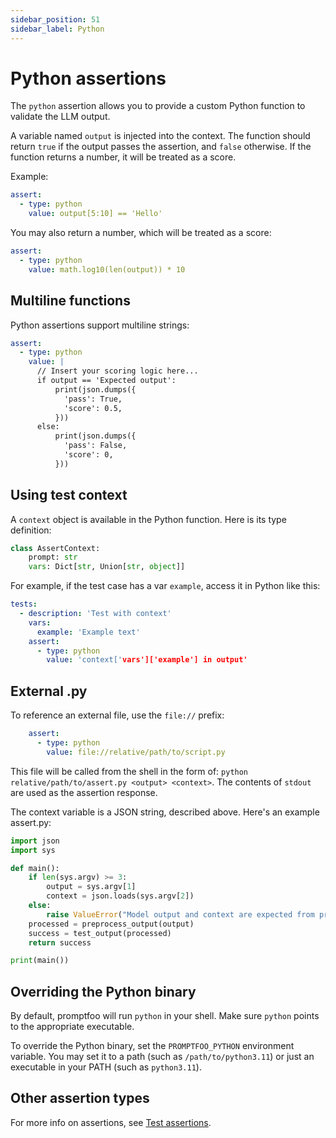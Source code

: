 ```yaml
---
sidebar_position: 51
sidebar_label: Python
---
```


# Python assertions

The `python` assertion allows you to provide a custom Python function to validate the LLM output.

A variable named `output` is injected into the context. The function should return `true` if the output passes the assertion, and `false` otherwise. If the function returns a number, it will be treated as a score.

Example:

```yaml
assert:
  - type: python
    value: output[5:10] == 'Hello'
```

You may also return a number, which will be treated as a score:

```yaml
assert:
  - type: python
    value: math.log10(len(output)) * 10
```

## Multiline functions

Python assertions support multiline strings:

```yaml
assert:
  - type: python
    value: |
      // Insert your scoring logic here...
      if output == 'Expected output':
          print(json.dumps({
            'pass': True,
            'score': 0.5,
          }))
      else:
          print(json.dumps({
            'pass': False,
            'score': 0,
          }))
```

## Using test context

A `context` object is available in the Python function.  Here is its type definition:

```py
class AssertContext:
    prompt: str
    vars: Dict[str, Union[str, object]]
```

For example, if the test case has a var `example`, access it in Python like this:

```yaml
tests:
  - description: 'Test with context'
    vars:
      example: 'Example text'
    assert:
      - type: python
        value: 'context['vars']['example'] in output'
```

## External .py

To reference an external file, use the `file://` prefix:

```yaml
    assert:
      - type: python
        value: file://relative/path/to/script.py
```

This file will be called from the shell in the form of: `python relative/path/to/assert.py <output> <context>`.  The contents of `stdout` are used as the assertion response.

The context variable is a JSON string, described above.  Here's an example assert.py:

```py
import json
import sys

def main():
    if len(sys.argv) >= 3:
        output = sys.argv[1]
        context = json.loads(sys.argv[2])
    else:
        raise ValueError("Model output and context are expected from promptfoo.")
    processed = preprocess_output(output)
    success = test_output(processed)
    return success

print(main())
```

## Overriding the Python binary

By default, promptfoo will run `python` in your shell.  Make sure `python` points to the appropriate executable.

To override the Python binary, set the `PROMPTFOO_PYTHON` environment variable.  You may set it to a path (such as `/path/to/python3.11`) or just an executable in your PATH (such as `python3.11`).

## Other assertion types

For more info on assertions, see [Test assertions](/docs/configuration/expected-outputs).
